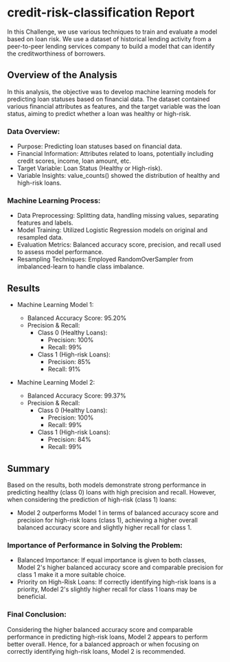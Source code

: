 # credit-risk-classification Report

In this Challenge, we use various techniques to train and evaluate a model based on loan risk. We use a dataset of historical lending activity from a peer-to-peer lending services company to build a model that can identify the creditworthiness of borrowers.

## Overview of the Analysis

In this analysis, the objective was to develop machine learning models for predicting loan statuses based on financial data. The dataset contained various financial attributes as features, and the target variable was the loan status, aiming to predict whether a loan was healthy or high-risk.

### Data Overview:
* Purpose: Predicting loan statuses based on financial data.
* Financial Information: Attributes related to loans, potentially including credit scores, income, loan amount, etc.
* Target Variable: Loan Status (Healthy or High-risk).
* Variable Insights: value_counts() showed the distribution of healthy and high-risk loans.

### Machine Learning Process:
* Data Preprocessing: Splitting data, handling missing values, separating features and labels.
* Model Training: Utilized Logistic Regression models on original and resampled data.
* Evaluation Metrics: Balanced accuracy score, precision, and recall used to assess model performance.
* Resampling Techniques: Employed RandomOverSampler from imbalanced-learn to handle class imbalance.

## Results

* Machine Learning Model 1:
  * Balanced Accuracy Score: 95.20%
  * Precision & Recall: 
    * Class 0 (Healthy Loans):
      * Precision: 100%
      * Recall: 99%
    * Class 1 (High-risk Loans):
      * Precision: 85%
      * Recall: 91%



* Machine Learning Model 2:
  * Balanced Accuracy Score: 99.37%
  * Precision & Recall:
    * Class 0 (Healthy Loans):
      * Precision: 100%
      * Recall: 99%
    * Class 1 (High-risk Loans):
      * Precision: 84%
      * Recall: 99%

## Summary

Based on the results, both models demonstrate strong performance in predicting healthy (class 0) loans with high precision and recall. However, when considering the prediction of high-risk (class 1) loans:

* Model 2 outperforms Model 1 in terms of balanced accuracy score and precision for high-risk loans (class 1), achieving a higher overall balanced accuracy score and slightly higher recall for class 1.
  
### Importance of Performance in Solving the Problem:
* Balanced Importance: If equal importance is given to both classes, Model 2's higher balanced accuracy score and comparable precision for class 1 make it a more suitable choice.
* Priority on High-Risk Loans: If correctly identifying high-risk loans is a priority, Model 2's slightly higher recall for class 1 loans may be beneficial.

### Final Conclusion:
Considering the higher balanced accuracy score and comparable performance in predicting high-risk loans, Model 2 appears to perform better overall. Hence, for a balanced approach or when focusing on correctly identifying high-risk loans, Model 2 is recommended.








